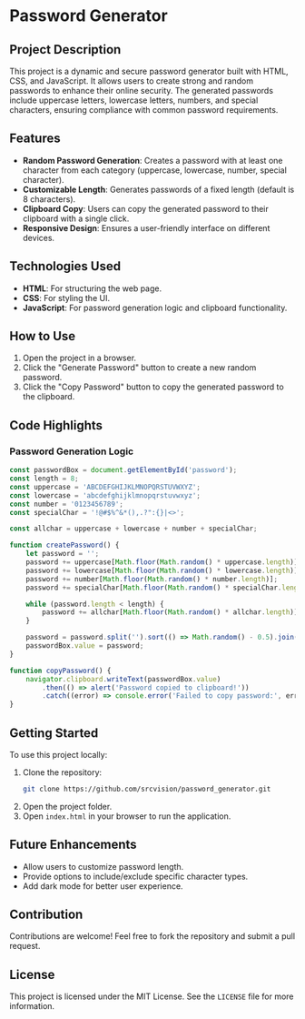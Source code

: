 # Password Generator

## Project Description
This project is a dynamic and secure password generator built with HTML, CSS, and JavaScript. It allows users to create strong and random passwords to enhance their online security. The generated passwords include uppercase letters, lowercase letters, numbers, and special characters, ensuring compliance with common password requirements.

## Features
- **Random Password Generation**: Creates a password with at least one character from each category (uppercase, lowercase, number, special character).
- **Customizable Length**: Generates passwords of a fixed length (default is 8 characters).
- **Clipboard Copy**: Users can copy the generated password to their clipboard with a single click.
- **Responsive Design**: Ensures a user-friendly interface on different devices.

## Technologies Used
- **HTML**: For structuring the web page.
- **CSS**: For styling the UI.
- **JavaScript**: For password generation logic and clipboard functionality.

## How to Use
1. Open the project in a browser.
2. Click the "Generate Password" button to create a new random password.
3. Click the "Copy Password" button to copy the generated password to the clipboard.

## Code Highlights
### Password Generation Logic
```javascript
const passwordBox = document.getElementById('password');
const length = 8;
const uppercase = 'ABCDEFGHIJKLMNOPQRSTUVWXYZ';
const lowercase = 'abcdefghijklmnopqrstuvwxyz';
const number = '0123456789';
const specialChar = '!@#$%^&*(),.?":{}|<>';

const allchar = uppercase + lowercase + number + specialChar;

function createPassword() {
    let password = '';
    password += uppercase[Math.floor(Math.random() * uppercase.length)];
    password += lowercase[Math.floor(Math.random() * lowercase.length)];
    password += number[Math.floor(Math.random() * number.length)];
    password += specialChar[Math.floor(Math.random() * specialChar.length)];

    while (password.length < length) {
        password += allchar[Math.floor(Math.random() * allchar.length)];
    }

    password = password.split('').sort(() => Math.random() - 0.5).join('');
    passwordBox.value = password;
}

function copyPassword() {
    navigator.clipboard.writeText(passwordBox.value)
        .then(() => alert('Password copied to clipboard!'))
        .catch((error) => console.error('Failed to copy password:', error));
}
```

## Getting Started
To use this project locally:
1. Clone the repository:
   ```bash
   git clone https://github.com/srcvision/password_generator.git
   ```
2. Open the project folder.
3. Open `index.html` in your browser to run the application.

## Future Enhancements
- Allow users to customize password length.
- Provide options to include/exclude specific character types.
- Add dark mode for better user experience.

## Contribution
Contributions are welcome! Feel free to fork the repository and submit a pull request.

## License
This project is licensed under the MIT License. See the `LICENSE` file for more information.

